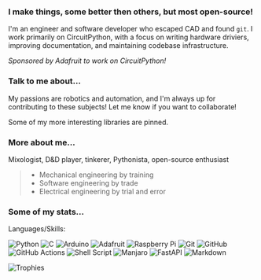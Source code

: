 ### I make things, some better then others, but most open-source!

I'm an engineer and software developer who escaped CAD and found `git`.  I work primarily on
CircuitPython, with a focus on writing hardware driviers, improving documentation,
and maintaining codebase infrastructure.

*Sponsored by Adafruit to work on CircuitPython!*

### Talk to me about...

My passions are robotics and automation, and I'm always up for contributing to these
subjects! Let me know if you want to collaborate!

Some of my more interesting libraries are pinned.

### More about me...

Mixologist, D&D player, tinkerer, Pythonista, open-source enthusiast

> - Mechanical engineering by training
> - Software engineering by trade
> - Electrical engineering by trial and error

### Some of my stats...

Languages/Skills:

![Python](https://img.shields.io/badge/python-3670A0?style=for-the-badge&logo=python&logoColor=ffdd54)
![C](https://img.shields.io/badge/C-00599C?style=for-the-badge&logo=c&logoColor=white)
![Arduino](https://img.shields.io/badge/-Arduino-00979D?style=for-the-badge&logo=Arduino&logoColor=white)
![Adafruit](https://img.shields.io/badge/adafruit-000000?style=for-the-badge&logo=adafruit&logoColor=white)
![Raspberry Pi](https://img.shields.io/badge/-RaspberryPi-C51A4A?style=for-the-badge&logo=Raspberry-Pi)
![Git](https://img.shields.io/badge/git-%23F05033.svg?style=for-the-badge&logo=git&logoColor=white)
![GitHub](https://img.shields.io/badge/github-%23121011.svg?style=for-the-badge&logo=github&logoColor=white)
![GitHub Actions](https://img.shields.io/badge/github%20actions-%232671E5.svg?style=for-the-badge&logo=githubactions&logoColor=white)
![Shell Script](https://img.shields.io/badge/shell_script-%23121011.svg?style=for-the-badge&logo=gnu-bash&logoColor=white)
![Manjaro](https://img.shields.io/badge/Manjaro-35BF5C?style=for-the-badge&logo=Manjaro&logoColor=white)
![FastAPI](https://img.shields.io/badge/fastapi-109989?style=for-the-badge&logo=FASTAPI&logoColor=white)
![Markdown](https://img.shields.io/badge/Markdown-000000?style=for-the-badge&logo=markdown&logoColor=white)

![Trophies](https://github-profile-trophy.vercel.app/?username=tekktrik)

<!---
tekktrik/tekktrik is a ✨ special ✨ repository because its `README.md` (this file) appears on your GitHub profile.
You can click the Preview link to take a look at your changes.
--->
